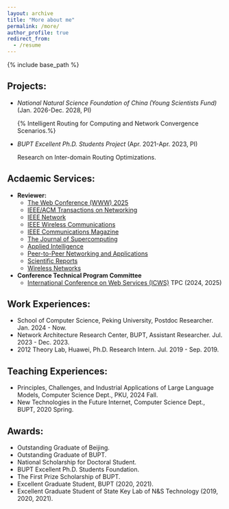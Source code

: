 ```yaml
---
layout: archive
title: "More about me"
permalink: /more/
author_profile: true
redirect_from:
  - /resume
---
```


{% include base_path %}

## Projects:
  - *National Natural Science Foundation of China (Young Scientists Fund)* (Jan. 2026-Dec. 2028, PI)
  
    {% Intelligent Routing for Computing and Network Convergence Scenarios.%}
  - *BUPT Excellent Ph.D. Students Project* (Apr. 2021-Apr. 2023, PI)

    Research on Inter-domain Routing Optimizations.


## Acdaemic Services:
  - **Reviewer:**
      - [The Web Conference (WWW) 2025](https://www2025.thewebconf.org/)
      - [IEEE/ACM Transactions on Networking](https://www.computer.org/csdl/journal/nt) 
      - [IEEE Network](https://www.comsoc.org/publications/magazines/ieee-network)
      - [IEEE Wireless Communications](https://www.comsoc.org/publications/magazines/ieee-wireless-communications)
      - [IEEE Communications Magazine](https://www.comsoc.org/publications/magazines/ieee-communications-magazine)
      - [The Journal of Supercomputing](https://link.springer.com/journal/11227)
      - [Applied Intelligence](https://www.springer.com/journal/10489/)
      - [Peer-to-Peer Networking and Applications](https://www.springer.com/journal/12083)
      - [Scientific Reports](https://www.nature.com/srep/)
      - [Wireless Networks](https://www.springer.com/11276)
  - **Conference Technical Program Committee**
      - [International Conference on Web Services (ICWS)](http://www.icws.org/2024/) TPC (2024, 2025)

## Work Experiences:
  - School of Computer Science, Peking University, Postdoc Researcher. Jan. 2024 - Now.
  - Network Architecture Research Center, BUPT, Assistant Researcher. Jul. 2023 - Dec. 2023.
  - 2012 Theory Lab, Huawei, Ph.D. Research Intern. Jul. 2019 - Sep. 2019.

## Teaching Experiences:
  - Principles, Challenges, and Industrial Applications of Large Language Models, Computer Science Dept., PKU, 2024 Fall.
  - New Technologies in the Future Internet, Computer Science Dept., BUPT, 2020 Spring.
  
## Awards:
  - Outstanding Graduate of Beijing.
  - Outstanding Graduate of BUPT.
  - National Scholarship for Doctoral Student.
  - BUPT Excellent Ph.D. Students Foundation.
  - The First Prize Scholarship of BUPT.
  - Excellent Graduate Student, BUPT (2020, 2021).
  - Excellent Graduate Student of State Key Lab of N&S Technology (2019, 2020, 2021).
